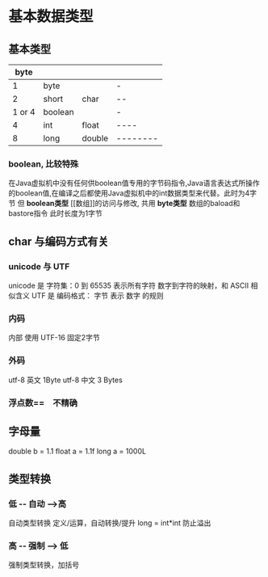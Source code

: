 # 基本数据类型
## 基本类型
| byte   |         |        |          |
|--------|---------|--------|----------|
| 1      | byte    |        | -        |
| 2      | short   | char   | --       |
| 1 or 4 | boolean |        | -        |
| 4      | int     | float  | ----     |
| 8      | long    | double | -------- |

### boolean, 比较特殊 
在Java虚拟机中没有任何供boolean值专用的字节码指令,Java语言表达式所操作的boolean值,在编译之后都使用Java虚拟机中的int数据类型来代替。此时为4字节
但 **boolean类型** [[数组]]的访问与修改, 共用 **byte类型** 数组的baload和 bastore指令 此时长度为1字节


## char 与编码方式有关
### unicode 与 UTF
unicode 是 字符集：0 到 65535 表示所有字符  数字到字符的映射，和 ASCII 相似含义
UTF 是 编码格式： 字节 表示 数字 的规则
### 内码
内部 使用 UTF-16 固定2字节
### 外码
utf-8 英文 1Byte
utf-8 中文 3 Bytes
### 浮点数==　不精确

## 字母量
double b = 1.1
float a = 1.1f
long a = 1000L


## 类型转换
### 低 -- 自动 -->高 
自动类型转换
定义/运算，自动转换/提升
long = int*int 防止溢出

### 高 -- 强制 --> 低
强制类型转换，加括号

